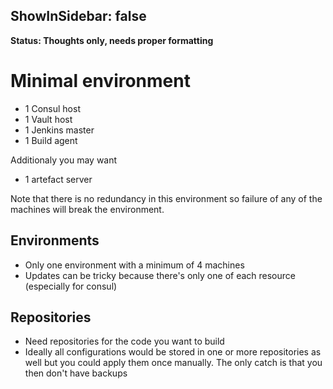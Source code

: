 ShowInSidebar: false
---

**Status: Thoughts only, needs proper formatting**

# Minimal environment

* 1 Consul host
* 1 Vault host
* 1 Jenkins master
* 1 Build agent

Additionaly you may want

* 1 artefact server

Note that there is no redundancy in this environment so failure of any of the machines
will break the environment.

## Environments

- Only one environment with a minimum of 4 machines
- Updates can be tricky because there's only one of each resource (especially for consul)

## Repositories

- Need repositories for the code you want to build
- Ideally all configurations would be stored in one or more repositories as well but you could
  apply them once manually. The only catch is that you then don't have backups